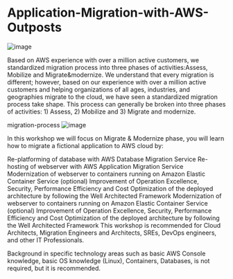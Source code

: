 # Application-Migration-with-AWS-Outposts

![image](https://user-images.githubusercontent.com/86204106/224379195-679a19e2-4ba9-405b-a628-c7c73cf5267f.png)

Based on AWS experience with over a million active customers, we standardized migration process into three phases of activities:Assess, Mobilize and Migrate&amp;modernize.
We understand that every migration is different; however, based on our experience with over a million active customers and helping organizations of all ages, industries, and geographies migrate to the cloud, we have seen a standardized migration process  take shape. This process can generally be broken into three phases of activities: 1) Assess, 2) Mobilize and 3) Migrate and modernize.

migration-process
![image](https://user-images.githubusercontent.com/86204106/224379007-fa4ca85d-fa7c-4f0e-bd70-a0e6bddec53d.png)

In this workshop we will focus on Migrate & Modernize phase, you will learn how to migrate a fictional application to AWS cloud by:

Re-platforming of database with AWS Database Migration Service 
Re-hosting of webserver with AWS Application Migration Service 
Modernization of webserver to containers running on Amazon Elastic Container Service 
(optional) Improvement of Operation Excellence, Security, Performance Efficiency and Cost Optimization of the deployed architecture by following the Well Architected Framework 
Modernization of webserver to containers running on Amazon Elastic Container Service 
(optional) Improvement of Operation Excellence, Security, Performance Efficiency and Cost Optimization of the deployed architecture by following the Well Architected Framework 
This workshop is recommended for Cloud Architects, Migration Engineers and Architects, SREs, DevOps engineers, and other IT Professionals.

Background in specific technology areas such as basic AWS Console knowledge, basic OS knowledge (Linux), Containers, Databases, is not required, but it is recommended.

